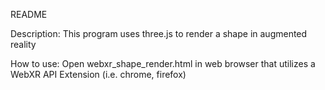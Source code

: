 README

Description:
    This program uses three.js to render a shape in augmented reality

How to use:
    Open  webxr_shape_render.html in web browser that utilizes a WebXR API Extension 
    (i.e. chrome, firefox)
